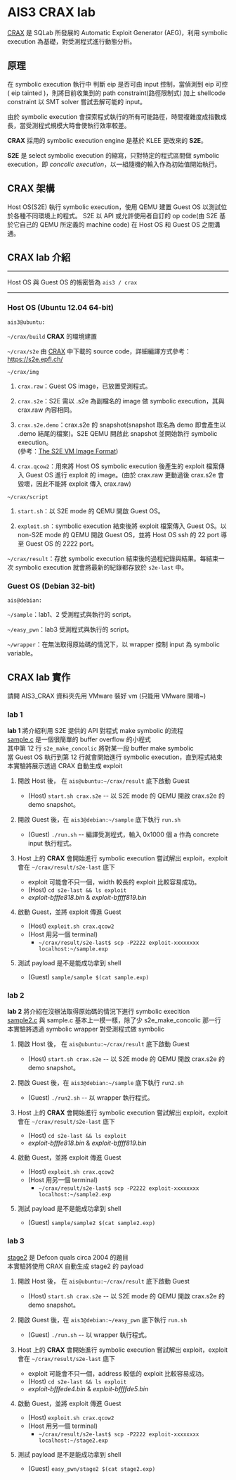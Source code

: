 ﻿# AIS3 CRAX lab

[CRAX](https://github.com/SQLab/CRAX) 是 SQLab 所發展的 Automatic Exploit Generator (AEG)，利用 symbolic execution 為基礎，對受測程式進行動態分析。

## 原理
在 symbolic execution 執行中 判斷 eip 是否可由 input 控制，當偵測到 eip 可控( eip tainted )，則將目前收集到的 path constraint(路徑限制式) 加上 shellcode constraint 以 SMT solver 嘗試去解可能的 input。

由於 symbolic execution 會探索程式執行的所有可能路徑，時間複雜度成指數成長，當受測程式規模大時會使執行效率較差。

**CRAX** 採用的 symbolic execution engine 是基於 KLEE 更改來的 **S2E**。

**S2E** 是 select symbolic execution 的縮寫，只對特定的程式區間做 symbolic execution，即 *concolic execution*，以一組隨機的輸入作為初始值開始執行。

## CRAX 架構

Host OS(S2E) 執行 symbolic execution，使用 QEMU 建置 Guest OS 以測試位於各種不同環境上的程式。
S2E 以 API 或允許使用者自訂的 op code(由 S2E 基於它自己的 QEMU 所定義的 machine code) 在 Host OS 和 Guest OS 之間溝通。

## CRAX lab 介紹
---
Host OS 與 Guest OS 的帳密皆為 `ais3 / crax`

---

### Host OS (Ubuntu 12.04 64-bit)
`ais3@ubuntu:`  

`~/crax/build` **CRAX** 的環境建置  

`~/crax/s2e`   由 [CRAX](https://github.com/SQLab/CRAX) 中下載的 source code，詳細編譯方式參考：https://s2e.epfl.ch/ 

`~/crax/img`  

1. `crax.raw`：Guest OS image，已放置受測程式。  

2. `crax.s2e`：S2E 需以 .s2e 為副檔名的 image 做 symbolic execution，其與 crax.raw 內容相同。  

3. `crax.s2e.demo`：crax.s2e 的 snapshot(snapshot 取名為 demo 即會產生以 .demo 結尾的檔案)。S2E QEMU 開啟此 snapshot 並開始執行 symbolic execution。  
(參考：[The S2E VM Image Format](https://github.com/dslab-epfl/s2e/blob/master/docs/ImageInstallation.rst#id2))

4. `crax.qcow2`：用來將 Host OS symbolic execution 後產生的 exploit 檔案傳入 Guest OS 進行 exploit 的 image。(由於 crax.raw 更動過後 crax.s2e 會毀壞，因此不能將 exploit 傳入 crax.raw)  

`~/crax/script`  

1. `start.sh`：以 S2E mode 的 QEMU 開啟 Guest OS。  

2. `exploit.sh`：symbolic execution 結束後將 exploit 檔案傳入 Guest OS。以 non-S2E mode 的 QEMU 開啟 Guest OS，並將 Host OS ssh 的 22 port 導至 Guest OS 的 2222 port。  

`~/crax/result`：存放 symbolic execution 結束後的過程紀錄與結果。每結束一次 symbolic execution 就會將最新的紀錄都存放於 `s2e-last` 中。  

### Guest OS (Debian 32-bit)  
`ais@debian:`  

`~/sample`：lab1、2 受測程式與執行的 script。 

`~/easy_pwn`：lab3 受測程式與執行的 script。 

`~/wrapper`：在無法取得原始碼的情況下，以 wrapper 控制 input 為 symbolic variable。  

## CRAX lab 實作  
請開 AIS3_CRAX 資料夾先用 VMware 裝好 vm (只能用 VMware 開唷~)  

### lab 1  
**lab 1** 將介紹利用 S2E 提供的 API 對程式 make symbolic 的流程  
[sample.c](https://github.com/SQLab/CRAX-lab/blob/master/sample/sample.c) 是一個很簡單的 buffer overflow 的小程式  
其中第 12 行 `s2e_make_concolic` 將對某一段 buffer make symbolic  
當 Guest OS 執行到第 12 行就會開始進行 symbolic execution，直到程式結束  
本實驗將展示透過 CRAX 自動生成 exploit  

1. 開啟 Host 後， 在 `ais@ubuntu:~/crax/result` 底下啟動 Guest  
	* (Host) `start.sh crax.s2e` -- 以 S2E mode 的 QEMU 開啟 crax.s2e 的 demo snapshot。  

2. 開啟 Guest 後，在 `ais3@debian:~/sample` 底下執行 `run.sh`   
	* (Guest) `./run.sh` -- 編譯受測程式，輸入 0x1000 個 a 作為 concrete input 執行程式。  

3. Host 上的 **CRAX** 會開始進行 symbolic execution 嘗試解出 exploit，exploit 會在 `~/crax/result/s2e-last` 底下  
	* exploit 可能會不只一個，width 較長的 exploit 比較容易成功。  
	* (Host) `cd s2e-last && ls exploit`  
	* _exploit-bfffe818.bin_ & _exploit-bffff819.bin_  

4. 啟動 Guest，並將 exploit 傳進 Guest  
	* (Host) `exploit.sh crax.qcow2`  
	* (Host 用另一個 terminal)   
		* `~/crax/result/s2e-last$ scp -P2222 exploit-xxxxxxxx localhost:~/sample.exp`  

5. 測試 payload 是不是能成功拿到 shell  
	* (Guest) `sample/sample $(cat sample.exp)`  

### lab 2  
**lab 2** 將介紹在沒辦法取得原始碼的情況下進行 symbolic execition  
[sample2.c](https://github.com/SQLab/CRAX-lab/blob/master/sample/sample2.c) 與 sample.c 基本上一模一樣，除了少 s2e_make_concolic 那一行  
本實驗將透過 symbolic wrapper 對受測程式做 symbolic  

1. 開啟 Host 後， 在 `ais@ubuntu:~/crax/result` 底下啟動 Guest  
	* (Host) `start.sh crax.s2e` -- 以 S2E mode 的 QEMU 開啟 crax.s2e 的 demo snapshot。  

2. 開啟 Guest 後，在 `ais3@debian:~/sample` 底下執行 `run2.sh`   
	* (Guest) `./run2.sh` -- 以 wrapper 執行程式。  

3. Host 上的 **CRAX** 會開始進行 symbolic execution 嘗試解出 exploit，exploit 會在 `~/crax/result/s2e-last` 底下  
	* (Host) `cd s2e-last && ls exploit`  
	* _exploit-bfffe818.bin_ & _exploit-bffff819.bin_  

4. 啟動 Guest，並將 exploit 傳進 Guest  
	* (Host) `exploit.sh crax.qcow2`  
	* (Host 用另一個 terminal)   
		* `~/crax/result/s2e-last$ scp -P2222 exploit-xxxxxxxx localhost:~/sample2.exp`  

5. 測試 payload 是不是能成功拿到 shell  
	* (Guest) `sample/sample2 $(cat sample2.exp)`  

### lab 3  
[stage2](https://github.com/SQLab/CRAX-lab/blob/master/sample/stage2) 是 Defcon quals circa 2004 的題目  
本實驗將使用 CRAX 自動生成 stage2 的 payload  

1. 開啟 Host 後， 在 `ais@ubuntu:~/crax/result` 底下啟動 Guest  
	* (Host) `start.sh crax.s2e` -- 以 S2E mode 的 QEMU 開啟 crax.s2e 的 demo snapshot。  

2. 開啟 Guest 後，在 `ais3@debian:~/easy_pwn` 底下執行 `run.sh`   
	* (Guest) `./run.sh` -- 以 wrapper 執行程式。  

3. Host 上的 **CRAX** 會開始進行 symbolic execution 嘗試解出 exploit，exploit 會在 `~/crax/result/s2e-last` 底下  
	* exploit 可能會不只一個，address 較低的 exploit 比較容易成功。  
	* (Host) `cd s2e-last && ls exploit`  
	* _exploit-bfffede4.bin_ & _exploit-bffffde5.bin_  

4. 啟動 Guest，並將 exploit 傳進 Guest  
	* (Host) `exploit.sh crax.qcow2`  
	* (Host 用另一個 terminal)   
		* `~/crax/result/s2e-last$ scp -P2222 exploit-xxxxxxxx localhost:~/stage2.exp`  

5. 測試 payload 是不是能成功拿到 shell  
	* (Guest) `easy_pwn/stage2 $(cat stage2.exp)`  
